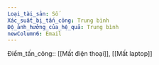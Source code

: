 ```yaml
---
Loại_tài_sản: Số
Xác_suất_bị_tấn_công: Trung bình
Độ_ảnh_hưởng_của_hệ_quả: Trung bình
newColumn6: Email
---
```

Điểm_tấn_công:: [[Mất điện thoại]], [[Mất laptop]]
